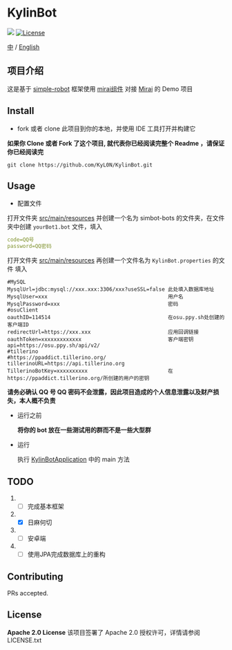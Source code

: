# KylinBot

[![](https://img.shields.io/badge/blog-Kylin-blue)](http://kyl1n.top/) [![License](https://img.shields.io/badge/License-Apache%202.0-blue.svg)](https://opensource.org/licenses/Apache-2.0)


[comment]: <> (中 / English [![]&#40;https://img.shields.io/badge/%E8%AF%AD%E8%A8%80-%E4%B8%AD%E6%96%87-green&#41;]&#40;https://github.com/KyL0N/KylinBot/blob/main/README.zh-CN.md&#41; [![]&#40;https://img.shields.io/badge/Language-English-green&#41;]&#40;https://github.com/KyL0N/KylinBot/blob/main/README.md&#41;)

[中](https://github.com/KyL0N/KylinBot/blob/main/README.zh-CN.md) / [English](https://github.com/KyL0N/KylinBot/blob/main/README.md)

## 项目介绍 

这是基于 [simple-robot](https://github.com/ForteScarlet/simpler-robot)  框架使用 [mirai组件](https://github.com/ForteScarlet/simpler-robot/tree/dev/component/component-mirai) 对接 [Mirai](https://github.com/mamoe/mirai) 的 Demo 项目

## Install

- fork 或者 clone 此项目到你的本地，并使用 IDE 工具打开并构建它

**如果你 Clone 或者 Fork 了这个项目, 就代表你已经阅读完整个 Readme ，请保证你已经阅读完**

```shell
git clone https://github.com/KyL0N/KylinBot.git
```

## Usage

- 配置文件

打开文件夹  [src/main/resources](src/main/java/main/resources)  并创建一个名为 simbot-bots 的文件夹，在文件夹中创建 `yourBot1.bot` 文件，填入


```yaml
code=QQ号
password=QQ密码
```

打开文件夹  [src/main/resources](src/main/java/main/resources)  再创建一个文件名为 `KylinBot.properties` 的文件
填入

```properties
#MySQL
MysqlUrl=jdbc:mysql://xxx.xxx:3306/xxx?useSSL=false 此处填入数据库地址
MysqlUser=xxx                                       用户名
MysqlPassword=xxx                                   密码
#osuClient
oauthID=114514                                      在osu.ppy.sh处创建的客户端ID
redirectUrl=https://xxx.xxx                         应用回调链接
oauthToken=xxxxxxxxxxxxx                            客户端密钥
api=https://osu.ppy.sh/api/v2/
#tillerino
#https://ppaddict.tillerino.org/
tillerinoURL=https://api.tillerino.org
TillerinoBotKey=xxxxxxxxxx                          在https://ppaddict.tillerino.org/所创建的用户的密钥
```

**请务必确认 QQ 号 QQ 密码不会泄露，因此项目造成的个人信息泄露以及财产损失，本人概不负责**

- 运行之前

  **将你的 bot 放在一些测试用的群而不是一些大型群**

- 运行

  执行 [KylinBotApplication](src/main/java/main/java/main/java/top/kylinbot/demo/KylinBotApplication.java)  中的 main 方法

## TODO
1. - [ ] 完成基本框架
2. - [x] 日麻何切
3. - [ ] 安卓端
4. - [ ] 使用JPA完成数据库上的重构

## Contributing

PRs accepted.

[comment]: <> (## 鸣谢)

[comment]: <> (特别感谢 [JetBrains]&#40;https://www.jetbrains.com/?from=mirai&#41; 为开源项目提供免费的 [IntelliJ IDEA]&#40;https://www.jetbrains.com/idea/?from=mirai&#41; 等 IDE 的授权  )

[comment]: <> ([<img src=".github/jetbrains-variant-3.png" width="200"/>]&#40;https://www.jetbrains.com/?from=mirai&#41;)

## License

**Apache 2.0 License**
该项目签署了 Apache 2.0 授权许可，详情请参阅 LICENSE.txt



